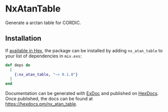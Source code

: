 # NxAtanTable

Generate a arctan table for CORDIC.

## Installation

If [available in Hex](https://hex.pm/docs/publish), the package can be installed
by adding `nx_atan_table` to your list of dependencies in `mix.exs`:

```elixir
def deps do
  [
    {:nx_atan_table, "~> 0.1.0"}
  ]
end
```

Documentation can be generated with [ExDoc](https://github.com/elixir-lang/ex_doc)
and published on [HexDocs](https://hexdocs.pm). Once published, the docs can
be found at <https://hexdocs.pm/nx_atan_table>.

